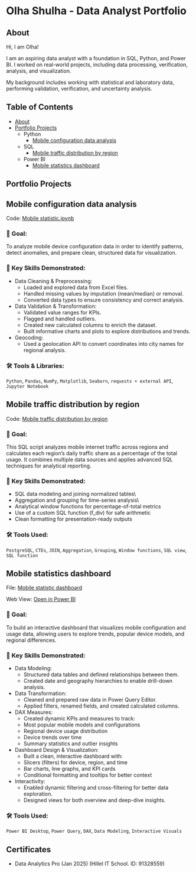# Olha Shulha - Data Analyst Portfolio
## About
Hi, I am Olha! 

I am an aspiring data analyst with a foundation in SQL, Python, and Power BI. 
I worked on real-world projects, including data processing, verification, analysis, and visualization. 

My background includes working with statistical and laboratory data, performing validation, verification, and uncertainty analysis.

## Table of Contents
- [About](#about)
- [Portfolio Projects](#portfolio-projects)
  - Python
    - [Mobile configuration data analysis](https://github.com/olhashulha/Data_Analysis_Portfolio/blob/main/Mobile_statistics.ipynb)
  - SQL
    - [Mobile traffic distribution by region](https://github.com/olhashulha/Data_Analysis_Portfolio/blob/main/Mobile_statistics_calculation.sql)
  - Power BI
    - [Mobile statistics dashboard](https://app.powerbi.com/view?r=eyJrIjoiY2Q1MTI1ZWQtODJmYS00ZDA0LTlmMGYtOTAyNzkxZDE0ZWM1IiwidCI6IjZlYWE3ZDIyLWQyNzctNGFmOC05MzUzLTZlNzU3YTY5OTMwMSIsImMiOjl9&pageName=35121fd9a356635fbcb9)


## Portfolio Projects
## Mobile configuration data analysis
Code: [Mobile statistic.ipynb](Mobile_statistics.ipynb)

### 🎯 Goal:
To analyze mobile device configuration data in order to identify patterns, detect anomalies, and prepare clean, structured data for visualization.

### 🔧 Key Skills Demonstrated:
- Data Cleaning & Preprocessing:
    - Loaded and explored data from Excel files.
    - Handled missing values by imputation (mean/median) or removal.
    - Converted data types to ensure consistency and correct analysis.
- Data Validation & Transformation:
    - Validated value ranges for KPIs.
    - Flagged and handled outliers.
    - Created new calculated columns to enrich the dataset.
    - Built informative charts and plots to explore distributions and trends.
- Geocoding:
    - Used a geolocation API to convert coordinates into city names for regional analysis.

### 🛠️ Tools & Libraries:
`Python`, `Pandas`, `NumPy`, `Matplotlib`, `Seaborn`, `requests + external API`, `Jupyter Notebook`


## Mobile traffic distribution by region
Code: [Mobile traffic distribution by region](Mobile_statistics_calculation.sql)

### 🎯 Goal:
This SQL script analyzes mobile internet traffic across regions and calculates each region’s daily traffic share as a percentage of the total usage. It combines multiple data sources and applies advanced SQL techniques for analytical reporting.

### 🔧 Key Skills Demonstrated:
 - SQL data modeling and joining normalized tables\
 - Aggregation and grouping for time-series analysis\
 - Analytical window functions for percentage-of-total metrics
 - Use of a custom SQL function (f_div) for safe arithmetic
 - Clean formatting for presentation-ready outputs

### 🛠️ Tools Used:
`PostgreSQL`, `CTEs`, `JOIN`, `Aggregation`, `Grouping`, `Window functions`, `SQL view`, `SQL function`

## Mobile statistics dashboard
File: [Mobile statistic dashboard](Mobile_statistics_dashboard.pbix)

Web View: [Open in Power BI](https://app.powerbi.com/view?r=eyJrIjoiY2Q1MTI1ZWQtODJmYS00ZDA0LTlmMGYtOTAyNzkxZDE0ZWM1IiwidCI6IjZlYWE3ZDIyLWQyNzctNGFmOC05MzUzLTZlNzU3YTY5OTMwMSIsImMiOjl9&pageName=35121fd9a356635fbcb9)

### 🎯 Goal:
To build an interactive dashboard that visualizes mobile configuration and usage data, allowing users to explore trends, popular device models, and regional differences.

### 🔧 Key Skills Demonstrated:
- Data Modeling:
    - Structured data tables and defined relationships between them.
    - Created date and geography hierarchies to enable drill-down analysis.
- Data Transformation:
    - Cleaned and prepared raw data in Power Query Editor.
    - Applied filters, renamed fields, and created calculated columns.
- DAX Measures:
    - Created dynamic KPIs and measures to track:
    - Most popular mobile models and configurations
    - Regional device usage distribution
    - Device trends over time
    - Summary statistics and outlier insights
- Dashboard Design & Visualization:
    - Built a clean, interactive dashboard with:
    - Slicers (filters) for device, region, and time
    - Bar charts, line graphs, and KPI cards
    - Conditional formatting and tooltips for better context
- Interactivity:
    - Enabled dynamic filtering and cross-filtering for better data exploration.
    - Designed views for both overview and deep-dive insights.

### 🛠️ Tools Used:
`Power BI Desktop`, `Power Query`, `DAX`, `Data Modeling`, `Interactive Visuals`


## Certificates
- Data Analytics Pro (Jan 2025) (Hillel IT School. ID: 91328559) 
